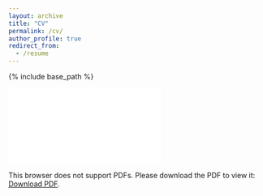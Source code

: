 ```yaml
---
layout: archive
title: "CV"
permalink: /cv/
author_profile: true
redirect_from:
  - /resume
---
```


{% include base_path %}

<object data="/files/PGLSanchez_CV_20210615.pdf" type="application/pdf" width="700px" height="700px">
    <embed src="/files/PGLSanchez_CV_20210615.pdf">
        <p>This browser does not support PDFs. Please download the PDF to view it: <a href="/files/PGLSanchez_CV_20210615.pdf">Download PDF</a>.</p>
    </embed>
</object>
